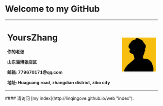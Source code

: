 
<table border="0">
  <tr>
    <h1>Welcome to my GitHub</h1>
    <td width="75%">
      <h1>YoursZhang</h1>
      <p><b>你的老张</b></p>
      <p><b>山东淄博张店区</b></p>
      <p><b>邮箱: 779670171@qq.com</b></p>
      <p><b>地址: Huaguang road, zhangdian district, zibo city</b></p>
    </td>
    <td width="25%">
      <img src="config/head.jpg" width="100%">
    </td>
  </tr>
</table>
#### 请访问 [my index](http://linqingove.github.io/web "index"). 
